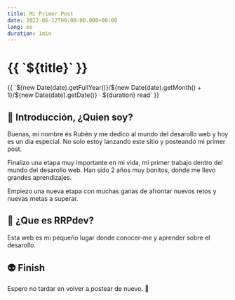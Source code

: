 ```yaml
---
title: Mi Primer Post
date: 2022-06-12T00:00:00.000+00:00
lang: es
duration: 1min
---
```

<div class="text-center">
  <h1>{{ `${title}` }}</h1>
  {{ `${new Date(date).getFullYear()}/${new Date(date).getMonth() + 1}/${new Date(date).getDate()} &middot; ${duration} read` }}
</div>

## 🏁 Introducción, ¿Quien soy?

Buenas, mi nombre és Rubén y me dedico al mundo del desarollo web y hoy es un dia especial. No solo estoy lanzando este sitio y posteando mi primer post.

Finalizo una etapa muy importante en mi vida, mi primer trabajo dentro del mundo del desarollo web. Han sido 2 años muy bonitos, donde me llevo grandes aprendizajes.

Empiezo una nueva etapa con muchas ganas de afrontar nuevos retos y nuevas metas a superar.

## 👀 ¿Que es RRPdev?

Esta web es mi pequeño lugar donde conocer-me y aprender sobre el desarollo.

## 👽 Finish

Espero no tardar en volver a postear de nuevo. 🥶